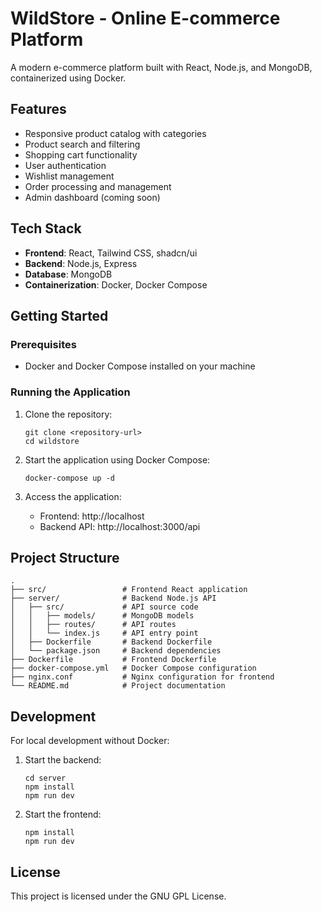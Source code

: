
# WildStore - Online E-commerce Platform

A modern e-commerce platform built with React, Node.js, and MongoDB, containerized using Docker.

## Features

- Responsive product catalog with categories
- Product search and filtering
- Shopping cart functionality
- User authentication
- Wishlist management
- Order processing and management
- Admin dashboard (coming soon)

## Tech Stack

- **Frontend**: React, Tailwind CSS, shadcn/ui
- **Backend**: Node.js, Express
- **Database**: MongoDB
- **Containerization**: Docker, Docker Compose

## Getting Started

### Prerequisites

- Docker and Docker Compose installed on your machine

### Running the Application

1. Clone the repository:
   ```
   git clone <repository-url>
   cd wildstore
   ```

2. Start the application using Docker Compose:
   ```
   docker-compose up -d
   ```

3. Access the application:
   - Frontend: http://localhost
   - Backend API: http://localhost:3000/api

## Project Structure

```
.
├── src/                 # Frontend React application
├── server/              # Backend Node.js API
│   ├── src/             # API source code
│   │   ├── models/      # MongoDB models
│   │   ├── routes/      # API routes
│   │   └── index.js     # API entry point
│   ├── Dockerfile       # Backend Dockerfile
│   └── package.json     # Backend dependencies
├── Dockerfile           # Frontend Dockerfile
├── docker-compose.yml   # Docker Compose configuration
├── nginx.conf           # Nginx configuration for frontend
└── README.md            # Project documentation
```

## Development

For local development without Docker:

1. Start the backend:
   ```
   cd server
   npm install
   npm run dev
   ```

2. Start the frontend:
   ```
   npm install
   npm run dev
   ```

## License

This project is licensed under the GNU GPL License.
